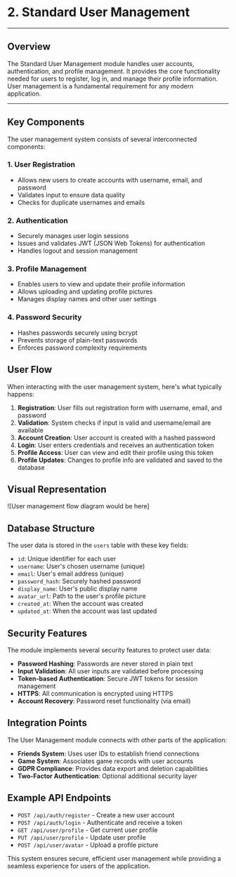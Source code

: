 # 2. Standard User Management

---

## Overview
The Standard User Management module handles user accounts, authentication, and profile management. It provides the core functionality needed for users to register, log in, and manage their profile information. User management is a fundamental requirement for any modern application.

---

## Key Components
The user management system consists of several interconnected components:

### 1. User Registration
- Allows new users to create accounts with username, email, and password
- Validates input to ensure data quality
- Checks for duplicate usernames and emails

### 2. Authentication
- Securely manages user login sessions
- Issues and validates JWT (JSON Web Tokens) for authentication
- Handles logout and session management

### 3. Profile Management
- Enables users to view and update their profile information
- Allows uploading and updating profile pictures
- Manages display names and other user settings

### 4. Password Security
- Hashes passwords securely using bcrypt
- Prevents storage of plain-text passwords
- Enforces password complexity requirements

## User Flow
When interacting with the user management system, here's what typically happens:

1. **Registration**: User fills out registration form with username, email, and password
2. **Validation**: System checks if input is valid and username/email are available
3. **Account Creation**: User account is created with a hashed password
4. **Login**: User enters credentials and receives an authentication token
5. **Profile Access**: User can view and edit their profile using this token
6. **Profile Updates**: Changes to profile info are validated and saved to the database

## Visual Representation
![User management flow diagram would be here]

## Database Structure
The user data is stored in the `users` table with these key fields:

- `id`: Unique identifier for each user
- `username`: User's chosen username (unique)
- `email`: User's email address (unique)
- `password_hash`: Securely hashed password
- `display_name`: User's public display name
- `avatar_url`: Path to the user's profile picture
- `created_at`: When the account was created
- `updated_at`: When the account was last updated

## Security Features
The module implements several security features to protect user data:

- **Password Hashing**: Passwords are never stored in plain text
- **Input Validation**: All user inputs are validated before processing
- **Token-based Authentication**: Secure JWT tokens for session management
- **HTTPS**: All communication is encrypted using HTTPS
- **Account Recovery**: Password reset functionality (via email)

## Integration Points
The User Management module connects with other parts of the application:

- **Friends System**: Uses user IDs to establish friend connections
- **Game System**: Associates game records with user accounts
- **GDPR Compliance**: Provides data export and deletion capabilities
- **Two-Factor Authentication**: Optional additional security layer

## Example API Endpoints

- `POST /api/auth/register` - Create a new user account
- `POST /api/auth/login` - Authenticate and receive a token
- `GET /api/user/profile` - Get current user profile
- `PUT /api/user/profile` - Update user profile
- `POST /api/user/avatar` - Upload a profile picture

This system ensures secure, efficient user management while providing a seamless experience for users of the application.
